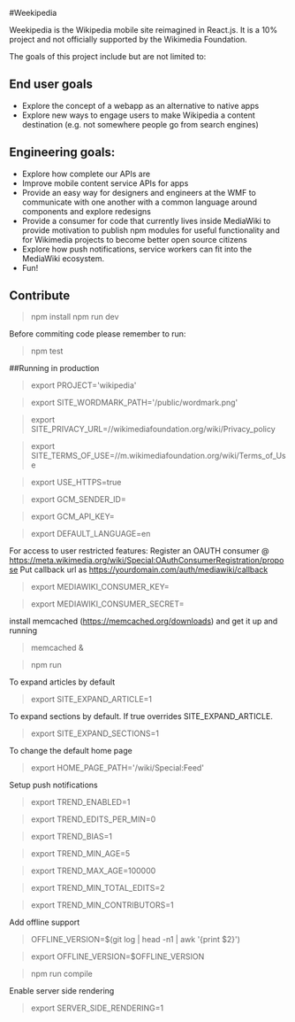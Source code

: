 #Weekipedia

Weekipedia is the Wikipedia mobile site reimagined in React.js. It is a 10% project and not officially supported by the Wikimedia Foundation.

The goals of this project include but are not limited to:

## End user goals
* Explore the concept of a webapp as an alternative to native apps
* Explore new ways to engage users to make Wikipedia a content destination (e.g. not somewhere people go from search engines)

## Engineering goals:
* Explore how complete our APIs are
* Improve mobile content service APIs for apps
* Provide an easy way for designers and engineers at the WMF to communicate with one another with a common language around components and explore redesigns
* Provide a consumer for code that currently lives inside MediaWiki to provide motivation to publish npm modules for useful functionality and for Wikimedia projects to become better open source citizens
* Explore how push notifications, service workers can fit into the MediaWiki ecosystem.
* Fun!

## Contribute

> npm install
> npm run dev

Before commiting code please remember to run:
> npm test

##Running in production

> export PROJECT='wikipedia'

> export SITE_WORDMARK_PATH='/public/wordmark.png'

> export SITE_PRIVACY_URL=//wikimediafoundation.org/wiki/Privacy_policy

> export SITE_TERMS_OF_USE=//m.wikimediafoundation.org/wiki/Terms_of_Use

> export USE_HTTPS=true

> export GCM_SENDER_ID=

> export GCM_API_KEY=

> export DEFAULT_LANGUAGE=en

For access to user restricted features:
Register an OAUTH consumer @ https://meta.wikimedia.org/wiki/Special:OAuthConsumerRegistration/propose
Put callback url as https://yourdomain.com/auth/mediawiki/callback

> export MEDIAWIKI_CONSUMER_KEY=

> export MEDIAWIKI_CONSUMER_SECRET=

install memcached (https://memcached.org/downloads) and get it up and running

> memcached &

> npm run

To expand articles by default

> export SITE_EXPAND_ARTICLE=1

To expand sections by default. If true overrides SITE_EXPAND_ARTICLE.
> export SITE_EXPAND_SECTIONS=1

To change the default home page

> export HOME_PAGE_PATH='/wiki/Special:Feed'

Setup push notifications
> export TREND_ENABLED=1

> export TREND_EDITS_PER_MIN=0

> export TREND_BIAS=1

> export TREND_MIN_AGE=5

> export TREND_MAX_AGE=100000

> export TREND_MIN_TOTAL_EDITS=2

> export TREND_MIN_CONTRIBUTORS=1

Add offline support

> OFFLINE_VERSION=$(git log | head -n1 | awk '{print $2}')

> export OFFLINE_VERSION=$OFFLINE_VERSION

> npm run compile

Enable server side rendering

> export SERVER_SIDE_RENDERING=1
